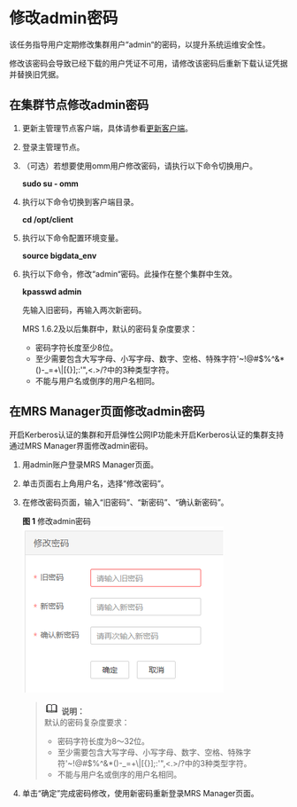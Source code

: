 # 修改admin密码<a name="ZH-CN_TOPIC_0174499491"></a>

该任务指导用户定期修改集群用户“admin“的密码，以提升系统运维安全性。

修改该密码会导致已经下载的用户凭证不可用，请修改该密码后重新下载认证凭据并替换旧凭据。

## 在集群节点修改admin密码<a name="zh-cn_topic_0042095123_section41705179143539"></a>

1.  更新主管理节点客户端，具体请参看[更新客户端](更新客户端.md)。
2.  登录主管理节点。
3.  （可选）若想要使用omm用户修改密码，请执行以下命令切换用户。

    **sudo su - omm**

4.  执行以下命令切换到客户端目录。

    **cd /opt/client**

5.  执行以下命令配置环境变量。

    **source bigdata\_env**

6.  执行以下命令，修改“admin“密码。此操作在整个集群中生效。

    **kpasswd admin**

    先输入旧密码，再输入两次新密码。

    MRS 1.6.2及以后集群中，默认的密码复杂度要求：

    -   密码字符长度至少8位。
    -   至少需要包含大写字母、小写字母、数字、空格、特殊字符'\~!@\#$%^&\*\(\)-\_=+\\|\[\{\}\];:'",<.\>/?中的3种类型字符。
    -   不能与用户名或倒序的用户名相同。


## 在MRS Manager页面修改admin密码<a name="zh-cn_topic_0042095123_section59954398143935"></a>

开启Kerberos认证的集群和开启弹性公网IP功能未开启Kerberos认证的集群支持通过MRS Manager界面修改admin密码。

1.  用admin账户登录MRS Manager页面。
2.  单击页面右上角用户名，选择“修改密码”。
3.  在修改密码页面，输入“旧密码”、“新密码”、“确认新密码”。

    **图 1**  修改admin密码<a name="zh-cn_topic_0042095123_fig4168151113457"></a>  
    ![](figures/修改admin密码-33.png "修改admin密码-33")

    >![](public_sys-resources/icon-note.gif) **说明：**   
    >默认的密码复杂度要求：  
    >-   密码字符长度为8～32位。  
    >-   至少需要包含大写字母、小写字母、数字、空格、特殊字符'\~!@\#$%^&\*\(\)-\_=+\\|\[\{\}\];:'",<.\>/?中的3种类型字符。  
    >-   不能与用户名或倒序的用户名相同。  

4.  单击“确定”完成密码修改，使用新密码重新登录MRS Manager页面。

